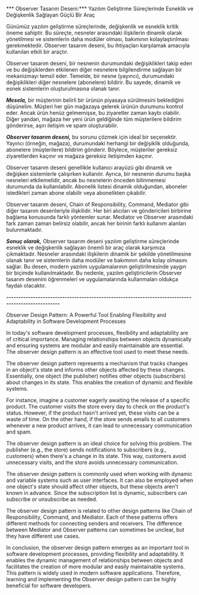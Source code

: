 *** Observer Tasarım Deseni:*** Yazılım Geliştirme Süreçlerinde Esneklik ve Değişkenlik Sağlayan Güçlü Bir Araç

Günümüz yazılım geliştirme süreçlerinde, değişkenlik ve esneklik kritik öneme sahiptir. Bu süreçte, nesneler arasındaki ilişkilerin dinamik olarak yönetilmesi ve sistemlerin daha modüler olması, bakımının kolaylaştırılması gerekmektedir. Observer tasarım deseni, bu ihtiyaçları karşılamak amacıyla kullanılan etkili bir araçtır.

Observer tasarım deseni, bir nesnenin durumundaki değişiklikleri takip eden ve bu değişiklerden etkilenen diğer nesnelere bilgilendirme sağlayan bir mekanizmayı temsil eder. Temelde, bir nesne (yayıncı), durumundaki değişiklikleri diğer nesnelere (abonelere) bildirir. Bu sayede, dinamik ve esnek sistemlerin oluşturulmasına olanak tanır.

***Mesela,*** bir müşterinin belirli bir ürünün piyasaya sürülmesini beklediğini düşünelim. Müşteri her gün mağazaya gelerek ürünün durumunu kontrol eder. Ancak ürün henüz gelmemişse, bu ziyaretler zaman kaybı olabilir. Diğer yandan, mağaza her yeni ürün geldiğinde tüm müşterilere bildirim gönderirse, aşırı iletişim ve spam oluşturabilir.

***Observer tasarım deseni,*** bu sorunu çözmek için ideal bir seçenektir. Yayıncı (örneğin, mağaza), durumundaki herhangi bir değişiklik olduğunda, abonelere (müşterilere) bildirim gönderir. Böylece, müşteriler gereksiz ziyaretlerden kaçınır ve mağaza gereksiz iletişimden kaçınır.

Observer tasarım deseni genellikle kullanıcı arayüzü gibi dinamik ve değişken sistemlerle çalışırken kullanılır. Ayrıca, bir nesnenin durumu başka nesneleri etkilemelidir, ancak bu nesnelerin önceden bilinmemesi durumunda da kullanılabilir. Abonelik listesi dinamik olduğundan, aboneler istedikleri zaman abone olabilir veya abonelikten çıkabilir.

Observer tasarım deseni, Chain of Responsibility, Command, Mediator gibi diğer tasarım desenleriyle ilişkilidir. Her biri alıcıları ve göndericileri birbirine bağlama konusunda farklı yöntemler sunar. Mediator ve Observer arasındaki fark zaman zaman belirsiz olabilir, ancak her birinin farklı kullanım alanları bulunmaktadır.

***Sonuç olarak,*** Observer tasarım deseni yazılım geliştirme süreçlerinde esneklik ve değişkenlik sağlayan önemli bir araç olarak karşımıza çıkmaktadır. Nesneler arasındaki ilişkilerin dinamik bir şekilde yönetilmesine olanak tanır ve sistemlerin daha modüler ve bakımının daha kolay olmasını sağlar. Bu desen, modern yazılım uygulamalarının geliştirilmesinde yaygın bir biçimde kullanılmaktadır. Bu nedenle, yazılım geliştiricilerin Observer tasarım desenini öğrenmeleri ve uygulamalarında kullanmaları oldukça faydalı olacaktır.

***--------------------------------------------------------------------------------------------------***

Observer Design Pattern: A Powerful Tool Enabling Flexibility and Adaptability in Software Development Processes

In today's software development processes, flexibility and adaptability are of critical importance. Managing relationships between objects dynamically and ensuring systems are modular and easily maintainable are essential. The observer design pattern is an effective tool used to meet these needs.

The observer design pattern represents a mechanism that tracks changes in an object's state and informs other objects affected by these changes. Essentially, one object (the publisher) notifies other objects (subscribers) about changes in its state. This enables the creation of dynamic and flexible systems.

For instance, imagine a customer eagerly awaiting the release of a specific product. The customer visits the store every day to check on the product's status. However, if the product hasn't arrived yet, these visits can be a waste of time. On the other hand, if the store sends emails to all customers whenever a new product arrives, it can lead to unnecessary communication and spam.

The observer design pattern is an ideal choice for solving this problem. The publisher (e.g., the store) sends notifications to subscribers (e.g., customers) when there's a change in its state. This way, customers avoid unnecessary visits, and the store avoids unnecessary communication.

The observer design pattern is commonly used when working with dynamic and variable systems such as user interfaces. It can also be employed when one object's state should affect other objects, but these objects aren't known in advance. Since the subscription list is dynamic, subscribers can subscribe or unsubscribe as needed.

The observer design pattern is related to other design patterns like Chain of Responsibility, Command, and Mediator. Each of these patterns offers different methods for connecting senders and receivers. The difference between Mediator and Observer patterns can sometimes be unclear, but they have different use cases.

In conclusion, the observer design pattern emerges as an important tool in software development processes, providing flexibility and adaptability. It enables the dynamic management of relationships between objects and facilitates the creation of more modular and easily maintainable systems. This pattern is widely used in modern software applications. Therefore, learning and implementing the Observer design pattern can be highly beneficial for software developers.